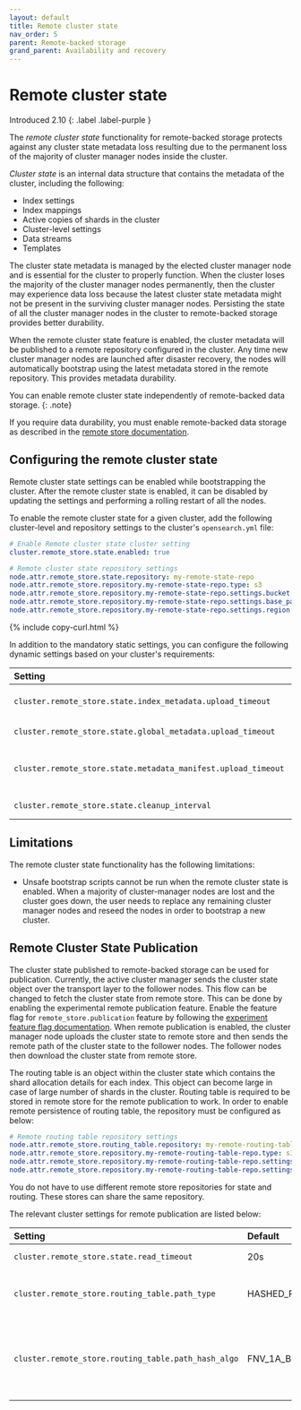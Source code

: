 ```yaml
---
layout: default
title: Remote cluster state
nav_order: 5
parent: Remote-backed storage
grand_parent: Availability and recovery
---
```


# Remote cluster state

Introduced 2.10
{: .label .label-purple }

The _remote cluster state_ functionality for remote-backed storage protects against any cluster state metadata loss resulting due to the permanent loss of the majority of cluster manager nodes inside the cluster.

_Cluster state_ is an internal data structure that contains the metadata of the cluster, including the following: 
- Index settings 
- Index mappings 
- Active copies of shards in the cluster 
- Cluster-level settings
- Data streams
- Templates

The cluster state metadata is managed by the elected cluster manager node and is essential for the cluster to properly function. When the cluster loses the majority of the cluster manager nodes permanently, then the cluster may experience data loss because the latest cluster state metadata might not be present in the surviving cluster manager nodes. Persisting the state of all the cluster manager nodes in the cluster to remote-backed storage provides better durability.

When the remote cluster state feature is enabled, the cluster metadata will be published to a remote repository configured in the cluster.
Any time new cluster manager nodes are launched after disaster recovery, the nodes will automatically bootstrap using the latest metadata stored in the remote repository. This provides metadata durability. 

You can enable remote cluster state independently of remote-backed data storage.
{: .note}

If you require data durability, you must enable remote-backed data storage as described in the [remote store documentation]({{site.url}}{{site.baseurl}}/tuning-your-cluster/availability-and-recovery/remote-store/index/).

## Configuring the remote cluster state

Remote cluster state settings can be enabled while bootstrapping the cluster. After the remote cluster state is enabled, it can be disabled by updating the settings and performing a rolling restart of all the nodes.

To enable the remote cluster state for a given cluster, add the following cluster-level and repository settings to the cluster's `opensearch.yml` file:

```yml
# Enable Remote cluster state cluster setting
cluster.remote_store.state.enabled: true

# Remote cluster state repository settings
node.attr.remote_store.state.repository: my-remote-state-repo
node.attr.remote_store.repository.my-remote-state-repo.type: s3
node.attr.remote_store.repository.my-remote-state-repo.settings.bucket: <Bucket Name 3>
node.attr.remote_store.repository.my-remote-state-repo.settings.base_path: <Bucket Base Path 3>
node.attr.remote_store.repository.my-remote-state-repo.settings.region: <Bucket region>
```
{% include copy-curl.html %}

In addition to the mandatory static settings, you can configure the following dynamic settings based on your cluster's requirements:

Setting | Default | Description
:--- | :--- | :---
`cluster.remote_store.state.index_metadata.upload_timeout` | 20s | Deprecated. Use `cluster.remote_store.state.global_metadata.upload_timeout` instead.
`cluster.remote_store.state.global_metadata.upload_timeout` | 20s | The amount of time to wait for cluster state upload to complete.
`cluster.remote_store.state.metadata_manifest.upload_timeout` | 20s | The amount of time to wait for the manifest file upload to complete. The manifest file contains the details of each of the files uploaded for a single cluster state, both index metadata files and global metadata files.
`cluster.remote_store.state.cleanup_interval` | 300s | The interval for remote state clean-up async task to run. This task deletes the old remote state files. 


## Limitations

The remote cluster state functionality has the following limitations:
- Unsafe bootstrap scripts cannot be run when the remote cluster state is enabled. When a majority of cluster-manager nodes are lost and the cluster goes down, the user needs to replace any remaining cluster manager nodes and reseed the nodes in order to bootstrap a new cluster.

## Remote Cluster State Publication
The cluster state published to remote-backed storage can be used for publication. Currently, the active cluster manager
sends the cluster state object over the transport layer to the follower nodes. This flow can be changed to fetch the
cluster state from remote store. This can be done by enabling the experimental remote publication feature. 
Enable the feature flag for `remote_store.publication` feature by following the [experiment feature flag documentation]({{site.url}}{{site.baseurl}}/install-and-configure/configuring-opensearch/experimental/).
When remote publication is enabled, the cluster manager node uploads the cluster state to remote store and then sends the 
remote path of the cluster state to the follower nodes. The follower nodes then download the cluster state from remote store.

The routing table is an object within the cluster state which contains the shard allocation details for each index.
This object can become large in case of large number of shards in the cluster. Routing table is required to be stored in
remote store for the remote publication to work. In order to enable remote persistence of routing table, the repository must
be configured as below:

```yml
# Remote routing table repository settings
node.attr.remote_store.routing_table.repository: my-remote-routing-table-repo
node.attr.remote_store.repository.my-remote-routing-table-repo.type: s3
node.attr.remote_store.repository.my-remote-routing-table-repo.settings.bucket: <Bucket Name 3>
node.attr.remote_store.repository.my-remote-routing-table-repo.settings.region: <Bucket region>
```
You do not have to use different remote store repositories for state and routing. 
These stores can share the same repository.

The relevant cluster settings for remote publication are listed below:

Setting | Default | Description
:--- | :--- | :---
`cluster.remote_store.state.read_timeout` | 20s | The amount of time to wait for remote state download to complete on the follower node.
`cluster.remote_store.routing_table.path_type` | HASHED_PREFIX | Path type to be used for creating index routing path in blob store. Valid values are "FIXED", "HASHED_PREFIX", "HASHED_INFIX"
`cluster.remote_store.routing_table.path_hash_algo` | FNV_1A_BASE64 | Algorithm to be used for constructing prefix or infix of blob store path. This setting comes into effect into if cluster.remote_store.routing_table.path_type is "hashed_prefix" or "hashed_infix". Valid values of algo are "FNV_1A_BASE64" or "FNV_1A_COMPOSITE_1"
